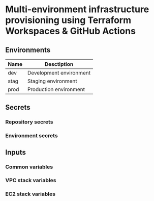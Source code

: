 # Multi-environment infrastructure provisioning using Terraform Workspaces &amp; GitHub Actions

## Environments

| Name | Desctiption |
|------|------|
| dev | Development environment |
| stag | Staging environment |
| prod | Production environment |

## Secrets

### Repository secrets

### Environment secrets

## Inputs

### Common variables

### VPC stack variables

### EC2 stack variables
